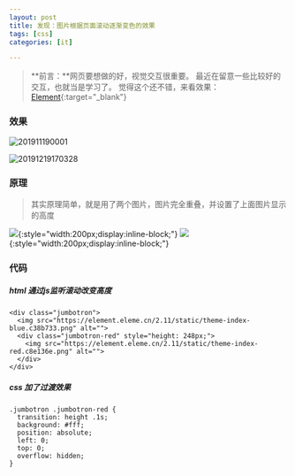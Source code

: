 ```yaml
---
layout: post
title: 发现：图片根据页面滚动逐渐变色的效果
tags: [css]
categories: [it]

---
```


> **前言：**网页要想做的好，视觉交互很重要。
最近在留意一些比较好的交互，也就当是学习了。
觉得这个还不错，来看效果：[Element](https://element.eleme.cn/2.11/#/zh-CN){:target="_blank"}

### 效果

![201911190001](http://img.6h5.cn/xindot-blog/gif/201911190001.gif)

![20191219170328](http://img.6h5.cn/xindot-blog/paste/20191219170328.png)

### 原理

> 其实原理简单，就是用了两个图片，图片完全重叠，并设置了上面图片显示的高度

![](https://element.eleme.cn/2.11/static/theme-index-blue.c38b733.png){:style="width:200px;display:inline-block;"}
![](https://element.eleme.cn/2.11/static/theme-index-red.c8e136e.png){:style="width:200px;display:inline-block;"}

### 代码

##### html 通过js监听滚动改变高度
```
<div class="jumbotron">
  <img src="https://element.eleme.cn/2.11/static/theme-index-blue.c38b733.png" alt="">
  <div class="jumbotron-red" style="height: 248px;">
    <img src="https://element.eleme.cn/2.11/static/theme-index-red.c8e136e.png" alt="">
  </div>
</div>
```

##### css 加了过渡效果
```
.jumbotron .jumbotron-red {
  transition: height .1s;
  background: #fff;
  position: absolute;
  left: 0;
  top: 0;
  overflow: hidden;
}
```